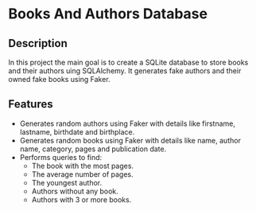 # Books And Authors Database


## Description
In this project the main goal is to create a SQLite database to store books and their authors
uing SQLAlchemy. It generates fake authors and their owned fake books using Faker.

## Features
- Generates random authors using Faker with details like firstname, lastname, birthdate and birthplace.
- Generates random books using Faker with details like name, author name, category, pages and publication date.
- Performs queries to find:
    - The book with the most pages.
    - The average number of pages.
    - The youngest author.
    - Authors without any book.
    - Authors with 3 or more books.
    